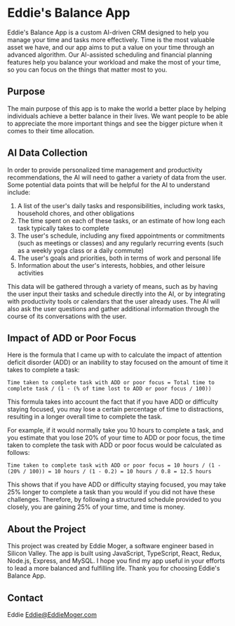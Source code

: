 # Eddie's Balance App
Eddie's Balance App is a custom AI-driven CRM designed to help you manage your time and tasks more effectively. Time is the most valuable asset we have, and our app aims to put a value on your time through an advanced algorithm. Our AI-assisted scheduling and financial planning features help you balance your workload and make the most of your time, so you can focus on the things that matter most to you.

## Purpose
The main purpose of this app is to make the world a better place by helping individuals achieve a better balance in their lives. We want people to be able to appreciate the more important things and see the bigger picture when it comes to their time allocation.

## AI Data Collection
In order to provide personalized time management and productivity recommendations, the AI will need to gather a variety of data from the user. Some potential data points that will be helpful for the AI to understand include:

1. A list of the user's daily tasks and responsibilities, including work tasks, household chores, and other obligations
2. The time spent on each of these tasks, or an estimate of how long each task typically takes to complete
3. The user's schedule, including any fixed appointments or commitments (such as meetings or classes) and any regularly recurring events (such as a weekly yoga class or a daily commute)
4. The user's goals and priorities, both in terms of work and personal life
5. Information about the user's interests, hobbies, and other leisure activities

This data will be gathered through a variety of means, such as by having the user input their tasks and schedule directly into the AI, or by integrating with productivity tools or calendars that the user already uses. The AI will also ask the user questions and gather additional information through the course of its conversations with the user.

## Impact of ADD or Poor Focus
Here is the formula that I came up with to calculate the impact of attention deficit disorder (ADD) or an inability to stay focused on the amount of time it takes to complete a task:

`Time taken to complete task with ADD or poor focus = Total time to complete task / (1 - (% of time lost to ADD or poor focus / 100))`

This formula takes into account the fact that if you have ADD or difficulty staying focused, you may lose a certain percentage of time to distractions, resulting in a longer overall time to complete the task.

For example, if it would normally take you 10 hours to complete a task, and you estimate that you lose 20% of your time to ADD or poor focus, the time taken to complete the task with ADD or poor focus would be calculated as follows:

`Time taken to complete task with ADD or poor focus = 10 hours / (1 - (20% / 100)) = 10 hours / (1 - 0.2) = 10 hours / 0.8 = 12.5 hours`

This shows that if you have ADD or difficulty staying focused, you may take 25% longer to complete a task than you would if you did not have these challenges. Therefore, by following a structured schedule provided to you closely, you are gaining 25% of your time, and time is money.

## About the Project
This project was created by Eddie Moger, a software engineer based in Silicon Valley. The app is built using JavaScript, TypeScript, React, Redux, Node.js, Express, and MySQL. I hope you find my app useful in your efforts to lead a more balanced and fulfilling life. Thank you for choosing Eddie's Balance App.

## Contact
Eddie
[Eddie@EddieMoger.com](eddie@eddiemoger.com)